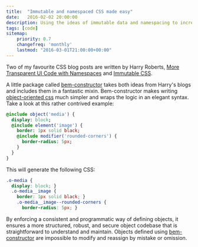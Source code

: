 ```yaml
---
title:  "Immutable and namespaced CSS made easy"
date:   2016-02-02 20:00:00
description: Using the ideas of immutable data and namespacing to increase productivity when writing CSS.
tags: [code]
sitemap:
    priority: 0.7
    changefreq: 'monthly'
    lastmod: "2016-03-01T21:00:00+00:00"
---
```


Two of my favourite CSS blog posts are written by Harry Roberts, [More Transparent UI Code with Namespaces](http://csswizardry.com/2015/03/more-transparent-ui-code-with-namespaces/) and [Immutable CSS](http://csswizardry.com/2015/03/immutable-css/).

A little package called [bem-constructor](https://github.com/danielguillan/bem-constructor) takes both ideas from Harry's blogs and includes them in a fantastic mixin. Bem-constructor makes writing [object-oriented css](https://www.smashingmagazine.com/2011/12/an-introduction-to-object-oriented-css-oocss/) much simpler and wraps the logic in an elegant syntax. Take a look at this rather contrived example:

```sass
@include object('media') {
  display: block;
  @include element('image') {
    border: 1px solid black;
    @include modifier('rounded-corners') {
      border-radius: 5px;
    }
  }
}
```

This will generate the following CSS:

```css
.o-media {
  display: block; }
  .o-media__image {
    border: 1px solid black; }
    .o-media__image--rounded-corners {
      border-radius: 5px; }
```
By enforcing a consistent and programmatic way of defining objects, it ensures a more structured, robust, and secure object codebase that is straightforward to understand and maintain. Objects defined using [bem-constructor](https://github.com/danielguillan/bem-constructor) are impossible to modify and reassign by mistake or omission.
